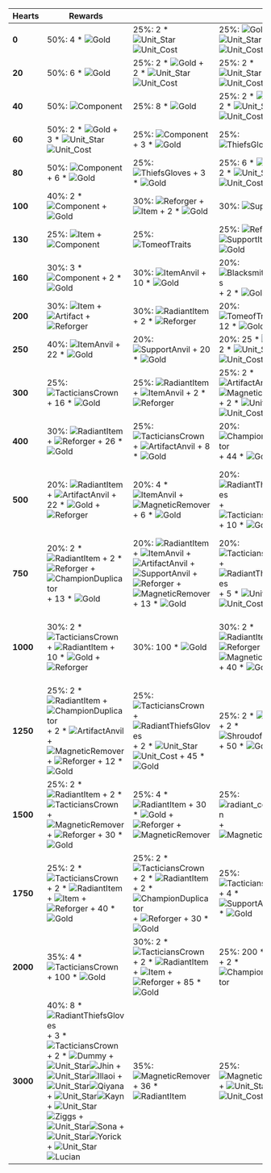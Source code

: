 | **Hearts** | **Rewards**                                                                                                                                                                                                                                                                                                                                                                                                                                                                                                                                                                                                                                                                                                                                                                                                                                                                                                                                                                                                                                                                                                                                                            |                                                                                                                                                                                                                                                                                                                                                                                                                                                 |                                                                                                                                                                                                                                                                                                 |                                                                                                                                                                                                                                                                                                                                                                                                                                                                            |                                                                                                                                                                                                                        |
| -          | -                                                                                                                                                                                                                                                                                                                                                                                                                                                                                                                                                                                                                                                                                                                                                                                                                                                                                                                                                                                                                                                                                                                                                                      | -                                                                                                                                                                                                                                                                                                                                                                                                                                               | -                                                                                                                                                                                                                                                                                               | -                                                                                                                                                                                                                                                                                                                                                                                                                                                                          | -                                                                                                                                                                                                                      |
| **0**      | 50%: 4 * ![Gold](../../tftspecs/icon/rewards/Gold.png)                                                                                                                                                                                                                                                                                                                                                                                                                                                                                                                                                                                                                                                                                                                                                                                                                                                                                                                                                                                                                                                                                                                 | 25%: 2 * ![Unit_Star](../../tftspecs/icon/rewards/Champion_Star_1.png)![Unit_Cost](../../tftspecs/icon/rewards/Champion_Cost_2.png)                                                                                                                                                                                                                                                                                                             | 25%: ![Gold](../../tftspecs/icon/rewards/Gold.png) + ![Unit_Star](../../tftspecs/icon/rewards/Champion_Star_1.png)![Unit_Cost](../../tftspecs/icon/rewards/Champion_Cost_3.png)                                                                                                                 |                                                                                                                                                                                                                                                                                                                                                                                                                                                                            |                                                                                                                                                                                                                        |
| **20**     | 50%: 6 * ![Gold](../../tftspecs/icon/rewards/Gold.png)                                                                                                                                                                                                                                                                                                                                                                                                                                                                                                                                                                                                                                                                                                                                                                                                                                                                                                                                                                                                                                                                                                                 | 25%: 2 * ![Gold](../../tftspecs/icon/rewards/Gold.png) + 2 * ![Unit_Star](../../tftspecs/icon/rewards/Champion_Star_1.png)![Unit_Cost](../../tftspecs/icon/rewards/Champion_Cost_2.png)                                                                                                                                                                                                                                                         | 25%: 2 * ![Unit_Star](../../tftspecs/icon/rewards/Champion_Star_1.png)![Unit_Cost](../../tftspecs/icon/rewards/Champion_Cost_3.png)                                                                                                                                                             |                                                                                                                                                                                                                                                                                                                                                                                                                                                                            |                                                                                                                                                                                                                        |
| **40**     | 50%: ![Component](../../tftspecs/icon/rewards/Component.jpg)                                                                                                                                                                                                                                                                                                                                                                                                                                                                                                                                                                                                                                                                                                                                                                                                                                                                                                                                                                                                                                                                                                           | 25%: 8 * ![Gold](../../tftspecs/icon/rewards/Gold.png)                                                                                                                                                                                                                                                                                                                                                                                          | 25%: 2 * ![Gold](../../tftspecs/icon/rewards/Gold.png) + 2 * ![Unit_Star](../../tftspecs/icon/rewards/Champion_Star_1.png)![Unit_Cost](../../tftspecs/icon/rewards/Champion_Cost_3.png)                                                                                                         |                                                                                                                                                                                                                                                                                                                                                                                                                                                                            |                                                                                                                                                                                                                        |
| **60**     | 50%: 2 * ![Gold](../../tftspecs/icon/rewards/Gold.png) + 3 * ![Unit_Star](../../tftspecs/icon/rewards/Champion_Star_1.png)![Unit_Cost](../../tftspecs/icon/rewards/Champion_Cost_3.png)                                                                                                                                                                                                                                                                                                                                                                                                                                                                                                                                                                                                                                                                                                                                                                                                                                                                                                                                                                                | 25%: ![Component](../../tftspecs/icon/rewards/Component.jpg) + 3 * ![Gold](../../tftspecs/icon/rewards/Gold.png)                                                                                                                                                                                                                                                                                                                                | 25%: ![ThiefsGloves](../../tftitems/icon/set10/Craftable/ThiefsGloves.png)                                                                                                                                                                                                                      |                                                                                                                                                                                                                                                                                                                                                                                                                                                                            |                                                                                                                                                                                                                        |
| **80**     | 50%: ![Component](../../tftspecs/icon/rewards/Component.jpg) + 6 * ![Gold](../../tftspecs/icon/rewards/Gold.png)                                                                                                                                                                                                                                                                                                                                                                                                                                                                                                                                                                                                                                                                                                                                                                                                                                                                                                                                                                                                                                                       | 25%: ![ThiefsGloves](../../tftitems/icon/set10/Craftable/ThiefsGloves.png) + 3 * ![Gold](../../tftspecs/icon/rewards/Gold.png)                                                                                                                                                                                                                                                                                                                  | 25%: 6 * ![Gold](../../tftspecs/icon/rewards/Gold.png) + 2 * ![Unit_Star](../../tftspecs/icon/rewards/Champion_Star_1.png)![Unit_Cost](../../tftspecs/icon/rewards/Champion_Cost_4.png)                                                                                                         |                                                                                                                                                                                                                                                                                                                                                                                                                                                                            |                                                                                                                                                                                                                        |
| **100**    | 40%: 2 * ![Component](../../tftspecs/icon/rewards/Component.jpg) + ![Gold](../../tftspecs/icon/rewards/Gold.png)                                                                                                                                                                                                                                                                                                                                                                                                                                                                                                                                                                                                                                                                                                                                                                                                                                                                                                                                                                                                                                                       | 30%: ![Reforger](../../tftspecs/icon/rewards/Reforger.png) + ![Item](../../tftspecs/icon/rewards/Item.png) + 2 * ![Gold](../../tftspecs/icon/rewards/Gold.png)                                                                                                                                                                                                                                                                                  | 30%: ![SupportItem](../../tftspecs/icon/rewards/mystery_item.jpg)                                                                                                                                                                                                                               |                                                                                                                                                                                                                                                                                                                                                                                                                                                                            |                                                                                                                                                                                                                        |
| **130**    | 25%: ![Item](../../tftspecs/icon/rewards/Item.png) + ![Component](../../tftspecs/icon/rewards/Component.jpg)                                                                                                                                                                                                                                                                                                                                                                                                                                                                                                                                                                                                                                                                                                                                                                                                                                                                                                                                                                                                                                                           | 25%: ![TomeofTraits](../../tftspecs/icon/rewards/TomeofTraits.png)                                                                                                                                                                                                                                                                                                                                                                              | 25%: ![Reforger](../../tftspecs/icon/rewards/Reforger.png) + ![SupportItem](../../tftspecs/icon/rewards/mystery_item.jpg) + 3 * ![Gold](../../tftspecs/icon/rewards/Gold.png)                                                                                                                   | 25%: ![Reforger](../../tftspecs/icon/rewards/Reforger.png) + ![Artifact](../../tftspecs/icon/rewards/Artifact.png) + 3 * ![Gold](../../tftspecs/icon/rewards/Gold.png)                                                                                                                                                                                                                                                                                                     |                                                                                                                                                                                                                        |
| **160**    | 30%: 3 * ![Component](../../tftspecs/icon/rewards/Component.jpg) + 2 * ![Gold](../../tftspecs/icon/rewards/Gold.png)                                                                                                                                                                                                                                                                                                                                                                                                                                                                                                                                                                                                                                                                                                                                                                                                                                                                                                                                                                                                                                                   | 30%: ![ItemAnvil](../../tftspecs/icon/rewards/ItemAnvil.png) + 10 * ![Gold](../../tftspecs/icon/rewards/Gold.png)                                                                                                                                                                                                                                                                                                                               | 20%: ![BlacksmithsGloves](../../tftitems/icon/set10/Artifacts/BlacksmithsGloves.png) + 2 * ![Gold](../../tftspecs/icon/rewards/Gold.png)                                                                                                                                                        | 20%: ![Dummy](../../tftspecs/icon/rewards/Dummy.png)                                                                                                                                                                                                                                                                                                                                                                                                                       |                                                                                                                                                                                                                        |
| **200**    | 30%: ![Item](../../tftspecs/icon/rewards/Item.png) + ![Artifact](../../tftspecs/icon/rewards/Artifact.png) + ![Reforger](../../tftspecs/icon/rewards/Reforger.png)                                                                                                                                                                                                                                                                                                                                                                                                                                                                                                                                                                                                                                                                                                                                                                                                                                                                                                                                                                                                     | 30%: ![RadiantItem](../../tftspecs/icon/rewards/RadiantItem.png) + 2 * ![Reforger](../../tftspecs/icon/rewards/Reforger.png)                                                                                                                                                                                                                                                                                                                    | 20%: ![TomeofTraits](../../tftspecs/icon/rewards/TomeofTraits.png) + 12 * ![Gold](../../tftspecs/icon/rewards/Gold.png)                                                                                                                                                                         | 20%: ![ChampionDuplicator](../../tftspecs/icon/rewards/ChampionDuplicator.png) + 12 * ![Gold](../../tftspecs/icon/rewards/Gold.png)                                                                                                                                                                                                                                                                                                                                        |                                                                                                                                                                                                                        |
| **250**    | 40%: ![ItemAnvil](../../tftspecs/icon/rewards/ItemAnvil.png) + 22 * ![Gold](../../tftspecs/icon/rewards/Gold.png)                                                                                                                                                                                                                                                                                                                                                                                                                                                                                                                                                                                                                                                                                                                                                                                                                                                                                                                                                                                                                                                      | 20%: ![SupportAnvil](../../tftspecs/icon/rewards/SupportAnvil.png) + 20 * ![Gold](../../tftspecs/icon/rewards/Gold.png)                                                                                                                                                                                                                                                                                                                         | 20%: 25 * ![Gold](../../tftspecs/icon/rewards/Gold.png) + 2 * ![Unit_Star](../../tftspecs/icon/rewards/Champion_Star_1.png)![Unit_Cost](../../tftspecs/icon/rewards/Champion_Cost_5.png)                                                                                                        | 20%: ![TacticiansCrown](../../tftitems/icon/set10/Crown/ForceofNature.png) + 8 * ![Gold](../../tftspecs/icon/rewards/Gold.png)                                                                                                                                                                                                                                                                                                                                             |                                                                                                                                                                                                                        |
| **300**    | 25%: ![TacticiansCrown](../../tftitems/icon/set10/Crown/ForceofNature.png) + 16 * ![Gold](../../tftspecs/icon/rewards/Gold.png)                                                                                                                                                                                                                                                                                                                                                                                                                                                                                                                                                                                                                                                                                                                                                                                                                                                                                                                                                                                                                                        | 25%: ![RadiantItem](../../tftspecs/icon/rewards/RadiantItem.png) + ![ItemAnvil](../../tftspecs/icon/rewards/ItemAnvil.png) + 2 * ![Reforger](../../tftspecs/icon/rewards/Reforger.png)                                                                                                                                                                                                                                                          | 25%: 2 * ![ArtifactAnvil](../../tftspecs/icon/rewards/ArtifactAnvil.png) + 2 * ![MagneticRemover](../../tftspecs/icon/rewards/MagneticRemover.png) + 2 * ![Unit_Star](../../tftspecs/icon/rewards/Champion_Star_1.png)![Unit_Cost](../../tftspecs/icon/rewards/Champion_Cost_5.png)             | 25%: 2 * ![Spatula](../../tftitems/icon/set10/Components/Spatula.png) + 2 * ![Component](../../tftspecs/icon/rewards/Component.jpg)                                                                                                                                                                                                                                                                                                                                        |                                                                                                                                                                                                                        |
| **400**    | 30%: ![RadiantItem](../../tftspecs/icon/rewards/RadiantItem.png) + ![Reforger](../../tftspecs/icon/rewards/Reforger.png) + 26 * ![Gold](../../tftspecs/icon/rewards/Gold.png)                                                                                                                                                                                                                                                                                                                                                                                                                                                                                                                                                                                                                                                                                                                                                                                                                                                                                                                                                                                          | 25%: ![TacticiansCrown](../../tftitems/icon/set10/Crown/ForceofNature.png) + ![ArtifactAnvil](../../tftspecs/icon/rewards/ArtifactAnvil.png) + 8 * ![Gold](../../tftspecs/icon/rewards/Gold.png)                                                                                                                                                                                                                                                | 20%: ![ChampionDuplicator](../../tftspecs/icon/rewards/ChampionDuplicator.png) + 44 * ![Gold](../../tftspecs/icon/rewards/Gold.png)                                                                                                                                                             | 15%: 3 * ![SupportAnvil](../../tftspecs/icon/rewards/SupportAnvil.png)                                                                                                                                                                                                                                                                                                                                                                                                     | 10%: 2 * ![ZzRotPortal](../../tftitems/icon/set10/Support/ZzRotPortal.png) + 20 * ![Gold](../../tftspecs/icon/rewards/Gold.png)                                                                                        |
| **500**    | 20%: ![RadiantItem](../../tftspecs/icon/rewards/RadiantItem.png) + ![ArtifactAnvil](../../tftspecs/icon/rewards/ArtifactAnvil.png) + 22 * ![Gold](../../tftspecs/icon/rewards/Gold.png) + ![Reforger](../../tftspecs/icon/rewards/Reforger.png)                                                                                                                                                                                                                                                                                                                                                                                                                                                                                                                                                                                                                                                                                                                                                                                                                                                                                                                        | 20%: 4 * ![ItemAnvil](../../tftspecs/icon/rewards/ItemAnvil.png) + ![MagneticRemover](../../tftspecs/icon/rewards/MagneticRemover.png) + 6 * ![Gold](../../tftspecs/icon/rewards/Gold.png)                                                                                                                                                                                                                                                      | 20%: ![RadiantThiefsGloves](../../tftitems/icon/set10/Radiant/RadientThiefsGloves.png) + ![TacticiansCrown](../../tftitems/icon/set10/Crown/ForceofNature.png) + 10 * ![Gold](../../tftspecs/icon/rewards/Gold.png)                                                                             | 20%: ![RadiantItem](../../tftspecs/icon/rewards/RadiantItem.png) + 2 * ![SupportAnvil](../../tftspecs/icon/rewards/SupportAnvil.png) + 20 * ![Gold](../../tftspecs/icon/rewards/Gold.png) + ![Reforger](../../tftspecs/icon/rewards/Reforger.png) + ![MagneticRemover](../../tftspecs/icon/rewards/MagneticRemover.png)                                                                                                                                                    | 20%: 2 * ![WarmogsArmor](../../tftitems/icon/set10/Craftable/WarmogsArmor.png) + 2 * ![VirtueoftheMartyr](../../tftitems/icon/set10/Support/VirtueoftheMartyr.png) + 4 * ![Gold](../../tftspecs/icon/rewards/Gold.png) |
| **750**    | 20%: 2 * ![RadiantItem](../../tftspecs/icon/rewards/RadiantItem.png) + 2 * ![Reforger](../../tftspecs/icon/rewards/Reforger.png) + ![ChampionDuplicator](../../tftspecs/icon/rewards/ChampionDuplicator.png) + 13 * ![Gold](../../tftspecs/icon/rewards/Gold.png)                                                                                                                                                                                                                                                                                                                                                                                                                                                                                                                                                                                                                                                                                                                                                                                                                                                                                                      | 20%: ![RadiantItem](../../tftspecs/icon/rewards/RadiantItem.png) + ![ItemAnvil](../../tftspecs/icon/rewards/ItemAnvil.png) + ![ArtifactAnvil](../../tftspecs/icon/rewards/ArtifactAnvil.png) + ![SupportAnvil](../../tftspecs/icon/rewards/SupportAnvil.png) + ![Reforger](../../tftspecs/icon/rewards/Reforger.png) + ![MagneticRemover](../../tftspecs/icon/rewards/MagneticRemover.png) + 13 * ![Gold](../../tftspecs/icon/rewards/Gold.png) | 20%: ![TacticiansCrown](../../tftitems/icon/set10/Crown/ForceofNature.png) + ![RadiantThiefsGloves](../../tftitems/icon/set10/Radiant/RadientThiefsGloves.png) + 5 * ![Unit_Star](../../tftspecs/icon/rewards/Champion_Star_1.png)![Unit_Cost](../../tftspecs/icon/rewards/Champion_Cost_5.png) | 20%: ![Unit_Star](../../tftspecs/icon/rewards/Champion_Star_3.png)![KSante](../../tftchampions/icon/set10/KSante.jpg) + ![Unit_Star](../../tftspecs/icon/rewards/Champion_Star_3.png)![Aphelios](../../tftchampions/icon/set10/Aphelios.jpg) + ![Unit_Star](../../tftspecs/icon/rewards/Champion_Star_3.png)![Yone](../../tftchampions/icon/set10/Yone.jpg) + ![Unit_Star](../../tftspecs/icon/rewards/Champion_Star_3.png)![Sett](../../tftchampions/icon/set10/Sett.jpg) | 20%: 20 * ![Gold](../../tftspecs/icon/rewards/Gold.png) + ![Dummy](../../tftspecs/icon/rewards/Dummy.png)                                                                                                              |
| **1000**   | 30%: 2 * ![TacticiansCrown](../../tftitems/icon/set10/Crown/ForceofNature.png) + ![RadiantItem](../../tftspecs/icon/rewards/RadiantItem.png) + 10 * ![Gold](../../tftspecs/icon/rewards/Gold.png) + ![Reforger](../../tftspecs/icon/rewards/Reforger.png)                                                                                                                                                                                                                                                                                                                                                                                                                                                                                                                                                                                                                                                                                                                                                                                                                                                                                                              | 30%: 100 * ![Gold](../../tftspecs/icon/rewards/Gold.png)                                                                                                                                                                                                                                                                                                                                                                                        | 30%: 2 * ![RadiantItem](../../tftspecs/icon/rewards/RadiantItem.png) + 2 * ![Reforger](../../tftspecs/icon/rewards/Reforger.png) + ![MagneticRemover](../../tftspecs/icon/rewards/MagneticRemover.png) + 40 * ![Gold](../../tftspecs/icon/rewards/Gold.png)                                     | 10%: ![Dummy](../../tftspecs/icon/rewards/Dummy.png) + ![RadientWarmogsArmor](../../tftitems/icon/set10/Radiant/RadientWarmogsArmor.png) + ![RadientBrambleVest](../../tftitems/icon/set10/Radiant/RadientBrambleVest.png) + ![RadientDragonsClaw](../../tftitems/icon/set10/Radiant/RadientDragonsClaw.png)                                                                                                                                                               |                                                                                                                                                                                                                        |
| **1250**   | 25%: 2 * ![RadiantItem](../../tftspecs/icon/rewards/RadiantItem.png) + ![ChampionDuplicator](../../tftspecs/icon/rewards/ChampionDuplicator.png) + 2 * ![ArtifactAnvil](../../tftspecs/icon/rewards/ArtifactAnvil.png) + ![MagneticRemover](../../tftspecs/icon/rewards/MagneticRemover.png) + ![Reforger](../../tftspecs/icon/rewards/Reforger.png) + 12 * ![Gold](../../tftspecs/icon/rewards/Gold.png)                                                                                                                                                                                                                                                                                                                                                                                                                                                                                                                                                                                                                                                                                                                                                              | 25%: ![TacticiansCrown](../../tftitems/icon/set10/Crown/ForceofNature.png) + ![RadiantThiefsGloves](../../tftitems/icon/set10/Radiant/RadientThiefsGloves.png) + 2 * ![Unit_Star](../../tftspecs/icon/rewards/Champion_Star_2.png)![Unit_Cost](../../tftspecs/icon/rewards/Champion_Cost_5.png) + 45 * ![Gold](../../tftspecs/icon/rewards/Gold.png)                                                                                            | 25%: 2 * ![Zephyr](../../tftitems/icon/set10/Support/Zephyr.png) + 2 * ![ShroudofStillness](../../tftitems/icon/set10/Support/Shroud.png) + 50 * ![Gold](../../tftspecs/icon/rewards/Gold.png)                                                                                                  | 25%: 4 * ![Spatula](../../tftitems/icon/set10/Components/Spatula.png) + 65 * ![Gold](../../tftspecs/icon/rewards/Gold.png)                                                                                                                                                                                                                                                                                                                                                 |                                                                                                                                                                                                                        |
| **1500**   | 25%: 2 * ![RadiantItem](../../tftspecs/icon/rewards/RadiantItem.png) + 2 * ![TacticiansCrown](../../tftitems/icon/set10/Crown/ForceofNature.png) + ![MagneticRemover](../../tftspecs/icon/rewards/MagneticRemover.png) + ![Reforger](../../tftspecs/icon/rewards/Reforger.png) + 30 * ![Gold](../../tftspecs/icon/rewards/Gold.png)                                                                                                                                                                                                                                                                                                                                                                                                                                                                                                                                                                                                                                                                                                                                                                                                                                    | 25%: 4 * ![RadiantItem](../../tftspecs/icon/rewards/RadiantItem.png) + 30 * ![Gold](../../tftspecs/icon/rewards/Gold.png) + ![Reforger](../../tftspecs/icon/rewards/Reforger.png) + ![MagneticRemover](../../tftspecs/icon/rewards/MagneticRemover.png)                                                                                                                                                                                         | 25%: ![radiant_conversion](../../tftspecs/icon/rewards/radiant_conversion.png) + ![MagneticRemover](../../tftspecs/icon/rewards/MagneticRemover.png)                                                                                                                                            | 25%: 3 * ![ZekesHerald](../../tftitems/icon/set10/Support/ZekesHerald.png) + 3 * ![LocketoftheIronSolari](../../tftitems/icon/set10/Support/LocketoftheIronSolari.png) + 40 * ![Gold](../../tftspecs/icon/rewards/Gold.png)                                                                                                                                                                                                                                                |                                                                                                                                                                                                                        |
| **1750**   | 25%: 2 * ![TacticiansCrown](../../tftitems/icon/set10/Crown/ForceofNature.png) + 2 * ![RadiantItem](../../tftspecs/icon/rewards/RadiantItem.png) + ![Item](../../tftspecs/icon/rewards/Item.png) + ![Reforger](../../tftspecs/icon/rewards/Reforger.png) + 40 * ![Gold](../../tftspecs/icon/rewards/Gold.png)                                                                                                                                                                                                                                                                                                                                                                                                                                                                                                                                                                                                                                                                                                                                                                                                                                                          | 25%: 2 * ![TacticiansCrown](../../tftitems/icon/set10/Crown/ForceofNature.png) + 2 * ![RadiantItem](../../tftspecs/icon/rewards/RadiantItem.png) + 2 * ![ChampionDuplicator](../../tftspecs/icon/rewards/ChampionDuplicator.png) + ![Reforger](../../tftspecs/icon/rewards/Reforger.png) + 30 * ![Gold](../../tftspecs/icon/rewards/Gold.png)                                                                                                   | 25%: ![TacticiansCrown](../../tftitems/icon/set10/Crown/ForceofNature.png) + 4 * ![SupportAnvil](../../tftspecs/icon/rewards/SupportAnvil.png) + 75 * ![Gold](../../tftspecs/icon/rewards/Gold.png)                                                                                             | 25%: ![radiant_conversion](../../tftspecs/icon/rewards/radiant_conversion.png) + ![MagneticRemover](../../tftspecs/icon/rewards/MagneticRemover.png)                                                                                                                                                                                                                                                                                                                       |                                                                                                                                                                                                                        |
| **2000**   | 35%: 4 * ![TacticiansCrown](../../tftitems/icon/set10/Crown/ForceofNature.png) + 100 * ![Gold](../../tftspecs/icon/rewards/Gold.png)                                                                                                                                                                                                                                                                                                                                                                                                                                                                                                                                                                                                                                                                                                                                                                                                                                                                                                                                                                                                                                   | 30%: 2 * ![TacticiansCrown](../../tftitems/icon/set10/Crown/ForceofNature.png) + 2 * ![RadiantItem](../../tftspecs/icon/rewards/RadiantItem.png) + ![Item](../../tftspecs/icon/rewards/Item.png) + ![Reforger](../../tftspecs/icon/rewards/Reforger.png) + 85 * ![Gold](../../tftspecs/icon/rewards/Gold.png)                                                                                                                                   | 25%: 200 * ![Gold](../../tftspecs/icon/rewards/Gold.png) + 2 * ![ChampionDuplicator](../../tftspecs/icon/rewards/ChampionDuplicator.png)                                                                                                                                                        | 10%: ![MagneticRemover](../../tftspecs/icon/rewards/MagneticRemover.png) + ![Unit_Star](../../tftspecs/icon/rewards/Champion_Star_3.png)![Unit_Cost](../../tftspecs/icon/rewards/Champion_Cost_5.png)                                                                                                                                                                                                                                                                      |                                                                                                                                                                                                                        |
| **3000**   | 40%: 8 * ![RadiantThiefsGloves](../../tftitems/icon/set10/Radiant/RadientThiefsGloves.png) + 3 * ![TacticiansCrown](../../tftitems/icon/set10/Crown/ForceofNature.png) + 2 * ![Dummy](../../tftspecs/icon/rewards/Dummy.png) + ![Unit_Star](../../tftspecs/icon/rewards/Champion_Star_2.png)![Jhin](../../tftchampions/icon/set10/Jhin.jpg) + ![Unit_Star](../../tftspecs/icon/rewards/Champion_Star_2.png)![Illaoi](../../tftchampions/icon/set10/Illaoi.jpg) + ![Unit_Star](../../tftspecs/icon/rewards/Champion_Star_2.png)![Qiyana](../../tftchampions/icon/set10/Qiyana.jpg) + ![Unit_Star](../../tftspecs/icon/rewards/Champion_Star_2.png)![Kayn](../../tftchampions/icon/set10/Kayn.jpg) + ![Unit_Star](../../tftspecs/icon/rewards/Champion_Star_2.png)![Ziggs](../../tftchampions/icon/set10/Ziggs.jpg) + ![Unit_Star](../../tftspecs/icon/rewards/Champion_Star_2.png)![Sona](../../tftchampions/icon/set10/Sona.jpg) + ![Unit_Star](../../tftspecs/icon/rewards/Champion_Star_2.png)![Yorick](../../tftchampions/icon/set10/Yorick.jpg) + ![Unit_Star](../../tftspecs/icon/rewards/Champion_Star_2.png)![Lucian](../../tftchampions/icon/set10/Lucian.jpg) | 35%: ![MagneticRemover](../../tftspecs/icon/rewards/MagneticRemover.png) + 36 * ![RadiantItem](../../tftspecs/icon/rewards/RadiantItem.png)                                                                                                                                                                                                                                                                                                     | 25%: ![MagneticRemover](../../tftspecs/icon/rewards/MagneticRemover.png) + ![Unit_Star](../../tftspecs/icon/rewards/Champion_Star_3.png)![Unit_Cost](../../tftspecs/icon/rewards/Champion_Cost_5.png)                                                                                           |                                                                                                                                                                                                                                                                                                                                                                                                                                                                            |                                                                                                                                                                                                                        |